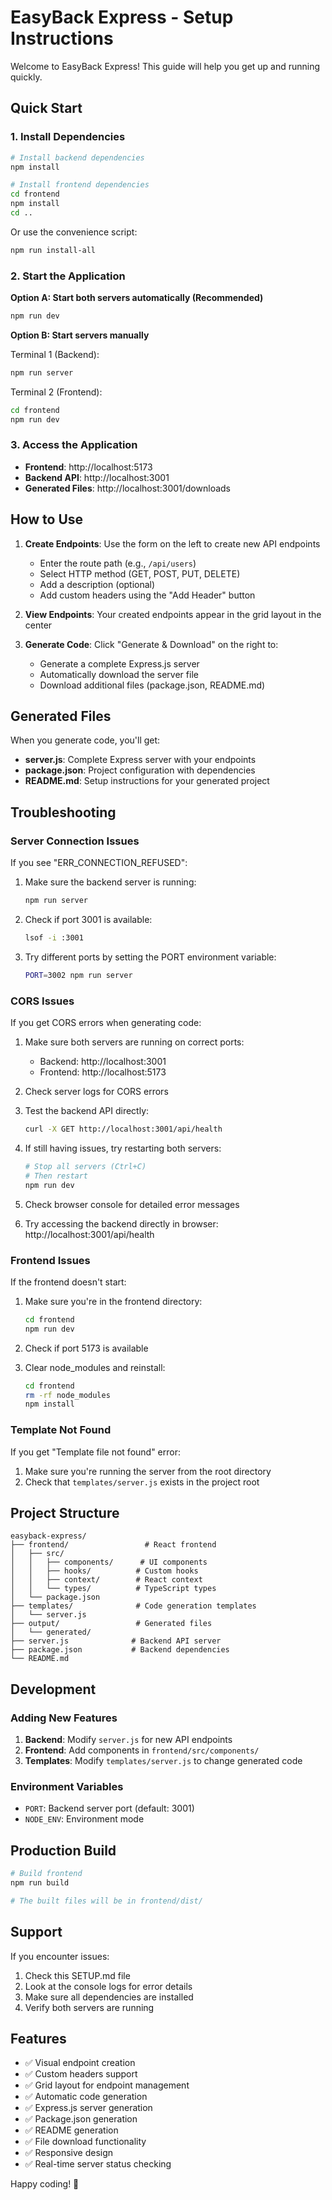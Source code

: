# EasyBack Express - Setup Instructions

Welcome to EasyBack Express! This guide will help you get up and running quickly.

## Quick Start

### 1. Install Dependencies

```bash
# Install backend dependencies
npm install

# Install frontend dependencies
cd frontend
npm install
cd ..
```

Or use the convenience script:
```bash
npm run install-all
```

### 2. Start the Application

**Option A: Start both servers automatically (Recommended)**
```bash
npm run dev
```

**Option B: Start servers manually**

Terminal 1 (Backend):
```bash
npm run server
```

Terminal 2 (Frontend):
```bash
cd frontend
npm run dev
```

### 3. Access the Application

- **Frontend**: http://localhost:5173
- **Backend API**: http://localhost:3001
- **Generated Files**: http://localhost:3001/downloads

## How to Use

1. **Create Endpoints**: Use the form on the left to create new API endpoints
   - Enter the route path (e.g., `/api/users`)
   - Select HTTP method (GET, POST, PUT, DELETE)
   - Add a description (optional)
   - Add custom headers using the "Add Header" button

2. **View Endpoints**: Your created endpoints appear in the grid layout in the center

3. **Generate Code**: Click "Generate & Download" on the right to:
   - Generate a complete Express.js server
   - Automatically download the server file
   - Download additional files (package.json, README.md)

## Generated Files

When you generate code, you'll get:

- **server.js**: Complete Express server with your endpoints
- **package.json**: Project configuration with dependencies
- **README.md**: Setup instructions for your generated project

## Troubleshooting

### Server Connection Issues

If you see "ERR_CONNECTION_REFUSED":

1. Make sure the backend server is running:
   ```bash
   npm run server
   ```

2. Check if port 3001 is available:
   ```bash
   lsof -i :3001
   ```

3. Try different ports by setting the PORT environment variable:
   ```bash
   PORT=3002 npm run server
   ```

### CORS Issues

If you get CORS errors when generating code:

1. Make sure both servers are running on correct ports:
   - Backend: http://localhost:3001
   - Frontend: http://localhost:5173

2. Check server logs for CORS errors

3. Test the backend API directly:
   ```bash
   curl -X GET http://localhost:3001/api/health
   ```

4. If still having issues, try restarting both servers:
   ```bash
   # Stop all servers (Ctrl+C)
   # Then restart
   npm run dev
   ```

5. Check browser console for detailed error messages

6. Try accessing the backend directly in browser:
   http://localhost:3001/api/health

### Frontend Issues

If the frontend doesn't start:

1. Make sure you're in the frontend directory:
   ```bash
   cd frontend
   npm run dev
   ```

2. Check if port 5173 is available

3. Clear node_modules and reinstall:
   ```bash
   cd frontend
   rm -rf node_modules
   npm install
   ```

### Template Not Found

If you get "Template file not found" error:

1. Make sure you're running the server from the root directory
2. Check that `templates/server.js` exists in the project root

## Project Structure

```
easyback-express/
├── frontend/                 # React frontend
│   ├── src/
│   │   ├── components/      # UI components
│   │   ├── hooks/          # Custom hooks
│   │   ├── context/        # React context
│   │   └── types/          # TypeScript types
│   └── package.json
├── templates/              # Code generation templates
│   └── server.js
├── output/                 # Generated files
│   └── generated/
├── server.js              # Backend API server
├── package.json           # Backend dependencies
└── README.md
```

## Development

### Adding New Features

1. **Backend**: Modify `server.js` for new API endpoints
2. **Frontend**: Add components in `frontend/src/components/`
3. **Templates**: Modify `templates/server.js` to change generated code

### Environment Variables

- `PORT`: Backend server port (default: 3001)
- `NODE_ENV`: Environment mode

## Production Build

```bash
# Build frontend
npm run build

# The built files will be in frontend/dist/
```

## Support

If you encounter issues:

1. Check this SETUP.md file
2. Look at the console logs for error details
3. Make sure all dependencies are installed
4. Verify both servers are running

## Features

- ✅ Visual endpoint creation
- ✅ Custom headers support
- ✅ Grid layout for endpoint management
- ✅ Automatic code generation
- ✅ Express.js server generation
- ✅ Package.json generation
- ✅ README generation
- ✅ File download functionality
- ✅ Responsive design
- ✅ Real-time server status checking

Happy coding! 🚀